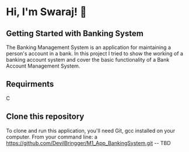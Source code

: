 # Hi, I'm Swaraj! 👋

## Getting Started with Banking System
The Banking Management System is an application for maintaining a person's account in a bank. In this project I tried to show the working of a banking account system and cover the basic functionality of a Bank Account Management System.

## Requirments
C

## Clone this repository
To clone and run this application, you'll need Git,
gcc installed on your computer. 
From your command line:
a https://github.com/DevilBringger/M1_App_BankingSystem.git
-- TBD
